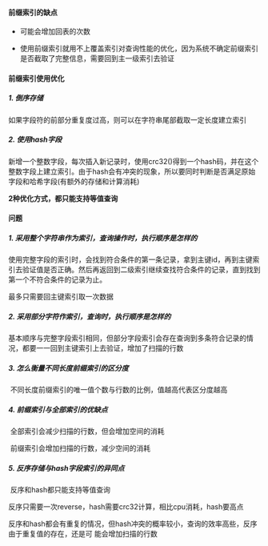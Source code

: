 #### 前缀索引的缺点

- 可能会增加回表的次数

- 使用前缀索引就用不上覆盖索引对查询性能的优化，因为系统不确定前缀索引是否截取了完整信息，需要回到主一级索引去验证



#### 前缀索引使用优化

##### 1. 倒序存储

如果字段符的前部分重复度过高，则可以在字符串尾部截取一定长度建立索引

##### 2. 使用hash字段

新增一个整数字段，每次插入新记录时，使用crc32()得到一个hash码，并在这个整数字段上建立索引。由于hash会有冲突的现象，所以要同时判断是否满足原始字段和哈希字段(有额外的存储和计算消耗)

**2种优化方式，都只能支持等值查询** 



#### 问题

#####  1. 采用整个字符串作为索引，查询操作时，执行顺序是怎样的

​		使用完整字段的索引时，会找到符合条件的第一条记录，拿到主键id，再到主键索引去验证值是否正确。然后再返回到二级索引继续查找符合条件的记录，直到找到第一个不符合条件的记录为止。

最多只需要回主键索引取一次数据

##### 2. 采用部分字符作索引，查询时，执行顺序是怎样的

​		基本顺序与完整字段索引相同，但部分字段索引会存在查询到多条符合记录的情况，都要一一回到主键索引上去验证，增加了扫描的行数

##### 3. 怎么衡量不同长度前缀索引的区分度

​		不同长度前缀索引的唯一值个数与行数的比例，值越高代表区分度越高

##### 4. 前缀索引与全部索引的优缺点

​		全部索引会减少扫描的行数，但会增加空间的消耗

​		前缀索引会增加扫描的行数，减少空间的消耗

##### 5. 反序存储与hash字段索引的异同点

​		反序和hash都只能支持等值查询

​		反序只需要一次reverse，hash需要crc32计算，相比cpu消耗，hash要高点

​		反序和hash都会有重复的情况，但hash冲突的概率较小，查询的效率高些，反序由于重复值的存在，还是可		能会增加扫描的行数











